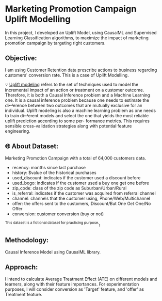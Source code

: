 # Marketing Promotion Campaign Uplift Modelling
In this project, I developed an Uplift Model, using CausalML and Supervised Learning Classification algorithms, to maximize the impact of marketing promotion campaign by targeting right customers.

## Objective: 
I am using Customer Retention data prescribe actions to business regarding customers' conversion rate. This is a case of Uplift Modelling.

  💡 [Uplift modeling](https://proceedings.mlr.press/v67/gutierrez17a/gutierrez17a.pdf) refers to the set of techniques used to model the incremental impact of an action or treatment on a customer outcome. Therefore, it is both a Causal Inference problem and a Machine Learning one. It is a causal inference problem because one needs to estimate the di↵erence between two outcomes that are mutually exclusive for an individual. Uplift modeling is also a machine learning problem as one needs to train di↵erent models and select the one that yields the most reliable uplift prediction according to some per- formance metrics. This requires sensible cross-validation strategies along with potential feature engineering.

## 🌐 About Dataset:
Marketing Promotion Campaign with a total of 64,000 customers data.
- recency: months since last purchase
- history: $value of the historical purchases
- used_discount: indicates if the customer used a discount before
- used_bogo: indicates if the customer used a buy one get one before
- zip_code: class of the zip code as Suburban/Urban/Rural
- is_referral: indicates if the customer was acquired from referral channel
- channel: channels that the customer using, Phone/Web/Multichannel
- offer: the offers sent to the customers, Discount/But One Get One/No Offer
- conversion: customer conversion (buy or not)

<sup>This dataset is a fictional dataset for practicing purpose.</sup><sub>!</sub>

## Methodology: 
Causal Inference Model using CausalML library.

## Approach: 
I intend to calculate Average Treatment Effect (ATE) on different models and learners, along with their feature importances. For experimentation purposes, I will consider conversion as 'Target' feature, and 'offer' as Treatment feature.
